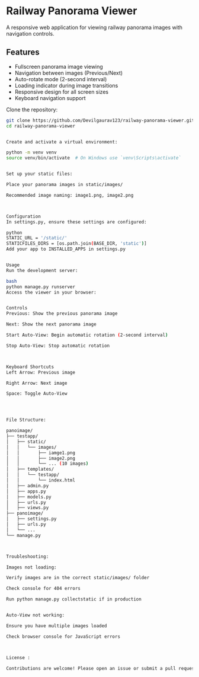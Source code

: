 # Railway Panorama Viewer

A responsive web application for viewing railway panorama images with navigation controls.



## Features

- Fullscreen panorama image viewing
- Navigation between images (Previous/Next)
- Auto-rotate mode (2-second interval)
- Loading indicator during image transitions
- Responsive design for all screen sizes
- Keyboard navigation support


Clone the repository:
   ```bash
   git clone https://github.com/Devilgaurav123/railway-panorama-viewer.git
   cd railway-panorama-viewer


Create and activate a virtual environment:

python -m venv venv
source venv/bin/activate  # On Windows use `venv\Scripts\activate`


Set up your static files:

Place your panorama images in static/images/

Recommended image naming: image1.png, image2.png



Configuration
In settings.py, ensure these settings are configured:

python
STATIC_URL = '/static/'
STATICFILES_DIRS = [os.path.join(BASE_DIR, 'static')]
Add your app to INSTALLED_APPS in settings.py


Usage
Run the development server:

bash
python manage.py runserver
Access the viewer in your browser:


Controls
Previous: Show the previous panorama image

Next: Show the next panorama image

Start Auto-View: Begin automatic rotation (2-second interval)

Stop Auto-View: Stop automatic rotation



Keyboard Shortcuts
Left Arrow: Previous image

Right Arrow: Next image

Space: Toggle Auto-View




File Structure:

panoimage/
├── testapp/
│   ├── static/
│   │   └── images/
│   │       ├── iamge1.png
│   │       ├── image2.png
│   │       └── ... (10 images)
│   ├── templates/
│   │   └── testapp/
│   │       └── index.html
│   ├── admin.py
│   ├── apps.py
│   ├── models.py
│   ├── urls.py
│   ├── views.py
├── panoimage/
│   ├── settings.py
│   ├── urls.py
│   └── ...
└── manage.py



Troubleshooting:
  
  Images not loading:
  
  Verify images are in the correct static/images/ folder
  
  Check console for 404 errors
  
  Run python manage.py collectstatic if in production


  Auto-View not working:
  
  Ensure you have multiple images loaded
  
  Check browser console for JavaScript errors



License :

Contributions are welcome! Please open an issue or submit a pull request.










